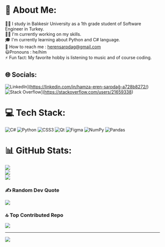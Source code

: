 # 💫 About Me:
 👨‍🎓 I study in Balıkesir University as a 1th grade student of Software Engineer in Turkey.<br> 👨‍💻 I'm currently working on my skills.<br> 🎓 I'm currently learning  about Python and C# language.<br> 📱 How to reach me : herensarpdag@gmail.com<br> 😃Pronouns : he/him<br> ⚡ Fun fact: My favorite hobby is listening to music and of course coding.


## 🌐 Socials:
![LinkedIn](https://img.shields.io/badge/LinkedIn-%230077B5.svg?logo=linkedin&logoColor=white)](https://linkedin.com/in/hamza-eren-sarpdağ-a728b8272/) ![Stack Overflow](https://img.shields.io/badge/-Stackoverflow-FE7A16?logo=stack-overflow&logoColor=white)](https://stackoverflow.com/users/21659338) 

# 💻 Tech Stack:
![C#](https://img.shields.io/badge/c%23-%23239120.svg?style=for-the-badge&logo=c-sharp&logoColor=white) ![Python](https://img.shields.io/badge/python-3670A0?style=for-the-badge&logo=python&logoColor=ffdd54) ![CSS3](https://img.shields.io/badge/css3-%231572B6.svg?style=for-the-badge&logo=css3&logoColor=white) ![Qt](https://img.shields.io/badge/Qt-%23217346.svg?style=for-the-badge&logo=Qt&logoColor=white) 	![Figma](https://img.shields.io/badge/figma-%23F24E1E.svg?style=for-the-badge&logo=figma&logoColor=white) ![NumPy](https://img.shields.io/badge/numpy-%23013243.svg?style=for-the-badge&logo=numpy&logoColor=white) ![Pandas](https://img.shields.io/badge/pandas-%23150458.svg?style=for-the-badge&logo=pandas&logoColor=white)
# 📊 GitHub Stats:
![](https://github-readme-stats.vercel.app/api?username=Hamza-Eren&theme=dark&hide_border=true&include_all_commits=false&count_private=false)<br/>
![](https://github-readme-streak-stats.herokuapp.com/?user=Hamza-Eren&theme=dark&hide_border=true)<br/>
![](https://github-readme-stats.vercel.app/api/top-langs/?username=Hamza-Eren&theme=dark&hide_border=true&include_all_commits=false&count_private=false&layout=compact)

### ✍️ Random Dev Quote
![](https://quotes-github-readme.vercel.app/api?type=horizontal&theme=radical)

### 🔝 Top Contributed Repo
![](https://github-contributor-stats.vercel.app/api?username=Hamza-Eren&limit=5&theme=radical&combine_all_yearly_contributions=true)

---
[![](https://visitcount.itsvg.in/api?id=Hamza-Eren&icon=3&color=0)](https://visitcount.itsvg.in)
